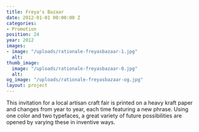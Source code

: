 ```yaml
---
title: Freya's Bazaar
date: 2012-01-01 00:00:00 Z
categories:
- Promotion
position: 24
year: 2012
images:
- image: "/uploads/rationale-freyasbazaar-1.jpg"
  alt: 
thumb_image:
  image: "/uploads/rationale-freyasbazaar-0.jpg"
  alt: 
og_image: "/uploads/rationale-freyasbazaar-og.jpg"
layout: project
---
```


This invitation for a local artisan craft fair is printed on a heavy kraft paper and changes from year to year, each time featuring a new phrase. Using one color and two typefaces, a great variety of future possibilities are opened by varying these in inventive ways.
